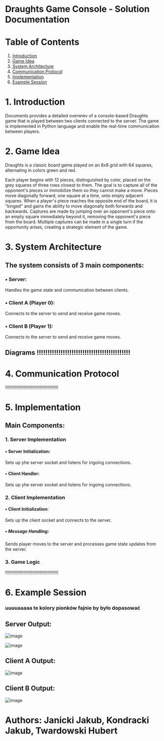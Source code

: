 # Draughts Game Console - Solution Documentation

# Table of Contents
1. [Introduction](https://github.com/HUBTVson/Draughts_Communication/blob/main/README.md#4-introduction)
2. [Game Idea](https://github.com/HUBTVson/Draughts_Communication/blob/main/README.md#4-game-idea)
3. [System Architecture](https://github.com/HUBTVson/Draughts_Communication/blob/main/README.md#4-system-architecture)
4. [Communication Protocol](https://github.com/HUBTVson/Draughts_Communication/blob/main/README.md#4-communication-protocol)
5. [Implementation](https://github.com/HUBTVson/Draughts_Communication/blob/main/README.md#4-implementation)
6. [Example Session](https://github.com/HUBTVson/Draughts_Communication/blob/main/README.md#4-example-session)

# 1. Introduction
Documents provides a detailed overwiev of a console-based Draughts game that is played between two clients connected to the server. The game is implemented in Python language and enable the real-time communication between players.

# 2. Game Idea
Draughts is a classic board game played on an 8x8 grid with 64 squares, alternating in colors green and red.

Each player begins with 12 pieces, distinguished by color, placed on the grey squares of three rows closest to them.
The goal is to capture all of the opponent's pieces or immobilize them so they cannot make a move.
Pieces move diagonally forward, one square at a time, onto empty adjacent squares.
When a player's piece reaches the opposite end of the board, it is "kinged" and gains the ability to move diagonally both forwards and backwards.
Captures are made by jumping over an opponent's piece onto an empty square immediately beyond it, removing the opponent's piece from the board.
Multiple captures can be made in a single turn if the opportunity arises, creating a strategic element of the game.

# 3. System Architecture
## The system consists of 3 main components:
### • Server:
Handles the game state and communication between clients.
### • Client A (Player 0):
Connects to the server to send and receive game moves.
### • Client B (Player 1):
Connects to the server to send and receive game moves.
## Diagrams !!!!!!!!!!!!!!!!!!!!!!!!!!!!!!!!!!!!!!!!!!!

# 4. Communication Protocol
!!!!!!!!!!!!!!!!!!!!!!!!!!!!!!!!!!!!!!!!!!!

# 5. Implementation
## Main Components:
### 1. Server Implementation
#### • Server Initialization:
Sets up yhe server socket and listens for ingoing connections.
#### • Client Handler:
Sets up yhe server socket and listens for ingoing connections.
### 2. Client Implementation
#### • Client Initialization:
Sets up the client socket and connects to the server.
##### • Message Handling:
Sends player moves to the server and processes game state updates from the server.
### 3. Game Logic
!!!!!!!!!!!!!!!!!!!!!!!!!!!!!!!!!!!!!!!!!!!

# 6. Example Session
### uuuuaaaaa te kolory pionków fajnie by było dopasować 
## Server Output:
![image](https://github.com/HUBTVson/Draughts_Communication/assets/120310542/b161b091-c369-4314-8406-bd1efc0b6f3b)

![image](https://github.com/HUBTVson/Draughts_Communication/assets/120310542/ae30d62c-339d-4240-a879-8a0707658ddf)

## Client A Output:
![image](https://github.com/HUBTVson/Draughts_Communication/assets/120310542/bdbe14eb-761d-4f86-b462-86d5fc275f91)

## Client B Output:
![image](https://github.com/HUBTVson/Draughts_Communication/assets/120310542/a8f9df71-bb2c-4009-b2b6-19f3a2986419)


# Authors: Janicki Jakub, Kondracki Jakub, Twardowski Hubert





